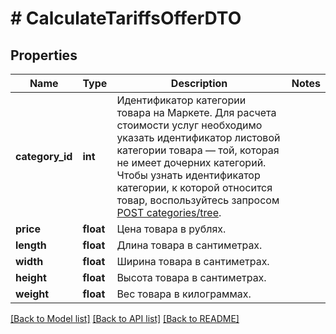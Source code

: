 # # CalculateTariffsOfferDTO

## Properties

Name | Type | Description | Notes
------------ | ------------- | ------------- | -------------
**category_id** | **int** | Идентификатор категории товара на Маркете.  Для расчета стоимости услуг необходимо указать идентификатор листовой категории товара — той, которая не имеет дочерних категорий.  Чтобы узнать идентификатор категории, к которой относится товар, воспользуйтесь запросом [POST categories/tree](../../reference/categories/getCategoriesTree.md). |
**price** | **float** | Цена товара в рублях. |
**length** | **float** | Длина товара в сантиметрах. |
**width** | **float** | Ширина товара в сантиметрах. |
**height** | **float** | Высота товара в сантиметрах. |
**weight** | **float** | Вес товара в килограммах. |

[[Back to Model list]](../../README.md#models) [[Back to API list]](../../README.md#endpoints) [[Back to README]](../../README.md)
